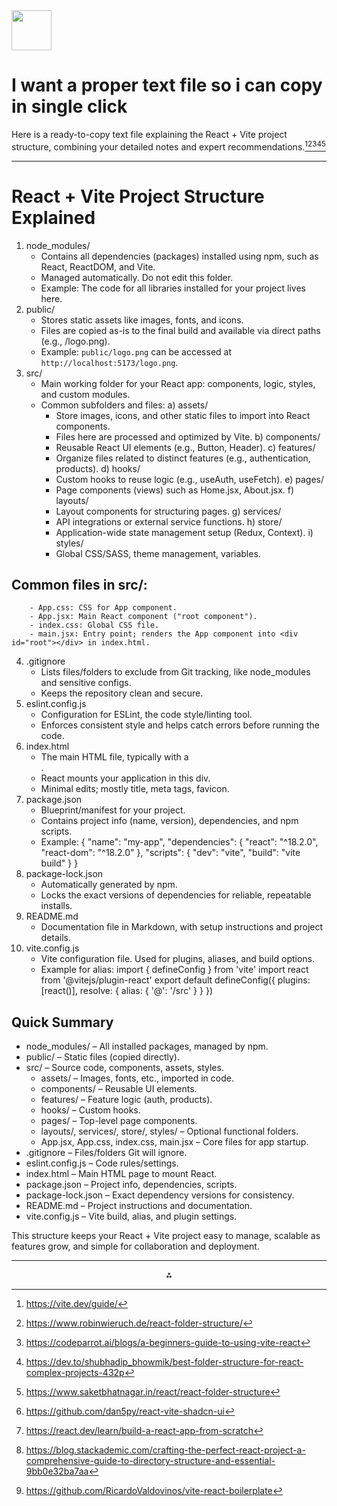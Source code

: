 <img src="https://r2cdn.perplexity.ai/pplx-full-logo-primary-dark%402x.png" style="height:64px;margin-right:32px"/>

# I want a proper text file so i can copy in single click

Here is a ready-to-copy text file explaining the React + Vite project structure, combining your detailed notes and expert recommendations.[^1][^2][^3][^5][^9]

***

React + Vite Project Structure Explained
========================================

1. node_modules/
    - Contains all dependencies (packages) installed using npm, such as React, ReactDOM, and Vite.
    - Managed automatically. Do not edit this folder.
    - Example: The code for all libraries installed for your project lives here.
2. public/
    - Stores static assets like images, fonts, and icons.
    - Files are copied as-is to the final build and available via direct paths (e.g., /logo.png).
    - Example: `public/logo.png` can be accessed at `http://localhost:5173/logo.png`.
3. src/
    - Main working folder for your React app: components, logic, styles, and custom modules.
    - Common subfolders and files:
a) assets/
        - Store images, icons, and other static files to import into React components.
        - Files here are processed and optimized by Vite.
b) components/
        - Reusable React UI elements (e.g., Button, Header).
c) features/
        - Organize files related to distinct features (e.g., authentication, products).
d) hooks/
        - Custom hooks to reuse logic (e.g., useAuth, useFetch).
e) pages/
        - Page components (views) such as Home.jsx, About.jsx.
f) layouts/
        - Layout components for structuring pages.
g) services/
        - API integrations or external service functions.
h) store/
        - Application-wide state management setup (Redux, Context).
i) styles/
        - Global CSS/SASS, theme management, variables.

Common files in src/:
---------------------
        - App.css: CSS for App component.
        - App.jsx: Main React component ("root component").
        - index.css: Global CSS file.
        - main.jsx: Entry point; renders the App component into <div id="root"></div> in index.html.
4. .gitignore
    - Lists files/folders to exclude from Git tracking, like node_modules and sensitive configs.
    - Keeps the repository clean and secure.
5. eslint.config.js
    - Configuration for ESLint, the code style/linting tool.
    - Enforces consistent style and helps catch errors before running the code.
6. index.html
    - The main HTML file, typically with a <div id="root"></div>.
    - React mounts your application in this div.
    - Minimal edits; mostly title, meta tags, favicon.
7. package.json
    - Blueprint/manifest for your project.
    - Contains project info (name, version), dependencies, and npm scripts.
    - Example:
{
"name": "my-app",
"dependencies": {
"react": "^18.2.0",
"react-dom": "^18.2.0"
},
"scripts": {
"dev": "vite",
"build": "vite build"
}
}
8. package-lock.json
    - Automatically generated by npm.
    - Locks the exact versions of dependencies for reliable, repeatable installs.
9. README.md
    - Documentation file in Markdown, with setup instructions and project details.
10. vite.config.js
    - Vite configuration file. Used for plugins, aliases, and build options.
    - Example for alias:
import { defineConfig } from 'vite'
import react from '@vitejs/plugin-react'
export default defineConfig({
plugins: [react()],
resolve: {
alias: {
'@': '/src'
}
}
})

Quick Summary
-------------
- node_modules/ – All installed packages, managed by npm.
- public/ – Static files (copied directly).
- src/ – Source code, components, assets, styles.
    * assets/ – Images, fonts, etc., imported in code.
    * components/ – Reusable UI elements.
    * features/ – Feature logic (auth, products).
    * hooks/ – Custom hooks.
    * pages/ – Top-level page components.
    * layouts/, services/, store/, styles/ – Optional functional folders.
    * App.jsx, App.css, index.css, main.jsx – Core files for app startup.
- .gitignore – Files/folders Git will ignore.
- eslint.config.js – Code rules/settings.
- index.html – Main HTML page to mount React.
- package.json – Project info, dependencies, scripts.
- package-lock.json – Exact dependency versions for consistency.
- README.md – Project instructions and documentation.
- vite.config.js – Vite build, alias, and plugin settings.

This structure keeps your React + Vite project easy to manage, scalable as features grow, and simple for collaboration and deployment.

---
<span style="display:none">[^4][^6][^7][^8]</span>

<div style="text-align: center">⁂</div>

[^1]: https://vite.dev/guide/

[^2]: https://www.robinwieruch.de/react-folder-structure/

[^3]: https://codeparrot.ai/blogs/a-beginners-guide-to-using-vite-react

[^4]: https://github.com/dan5py/react-vite-shadcn-ui

[^5]: https://dev.to/shubhadip_bhowmik/best-folder-structure-for-react-complex-projects-432p

[^6]: https://react.dev/learn/build-a-react-app-from-scratch

[^7]: https://blog.stackademic.com/crafting-the-perfect-react-project-a-comprehensive-guide-to-directory-structure-and-essential-9bb0e32ba7aa

[^8]: https://github.com/RicardoValdovinos/vite-react-boilerplate

[^9]: https://www.saketbhatnagar.in/react/react-folder-structure

